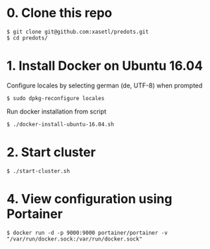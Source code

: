 # 0. Clone this repo
```
$ git clone git@github.com:xasetl/predots.git
$ cd predots/
```

# 1. Install Docker on Ubuntu 16.04
Configure locales by selecting german (de, UTF-8) when prompted
```
$ sudo dpkg-reconfigure locales
```

Run docker installation from script
```
$ ./docker-install-ubuntu-16.04.sh
```

# 2. Start cluster 
```
$ ./start-cluster.sh
```

# 4. View configuration using Portainer
```
$ docker run -d -p 9000:9000 portainer/portainer -v "/var/run/docker.sock:/var/run/docker.sock"
```
